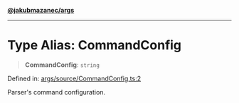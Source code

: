 [**@jakubmazanec/args**](../README.md)

---

# Type Alias: CommandConfig

> **CommandConfig**: `string`

Defined in:
[args/source/CommandConfig.ts:2](https://github.com/jakubmazanec/tools/blob/4a8f82fa13ce52bb52e412e9ac98b543cce14fc2/packages/args/source/CommandConfig.ts#L2)

Parser's command configuration.
